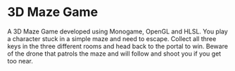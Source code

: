 # 3D Maze Game

A 3D Maze Game developed using Monogame, OpenGL and HLSL. You play a character stuck in a simple maze and need to escape. Collect all three keys in the three different rooms and head back to the portal to win. Beware of the drone that patrols the maze and will follow and shoot you if you get too near.
